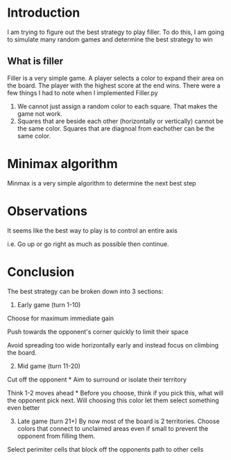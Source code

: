 # Introduction
I am trying to figure out the best strategy to play filler. To do this, I am going to simulate many random games and determine the best strategy to win

## What is filler
Filler is a very simple game. A player selects a color to expand their area on the board. The player with the highest score at the end wins. 
There were a few things I had to note when I implemented Filler.py
1. We cannot just assign a random color to each square. That makes the game not work.
2. Squares that are beside each other (horizontally or vertically) cannot be the same color. Squares that are diagnoal from eachother can be the same color.

# Minimax algorithm
Minmax is a very simple algorithm to determine the next best step

# Observations
It seems like the best way to play is to control an entire axis

i.e. Go up or go right as much as possible then continue.

# Conclusion
The best strategy can be broken down into 3 sections:
1. Early game (turn 1-10)

Choose for maximum immediate gain

Push towards the opponent's corner quickly to limit their space

Avoid spreading too wide horizontally early and instead focus on climbing the board.

2. Mid game (turn 11-20)

Cut off the opponent
    * Aim to surround or isolate their territory

Think 1-2 moves ahead
    * Before you choose, think if you pick this, what will the opponent pick next. Will choosing this color let them select something even better

3. Late game (turn 21+)
By now most of the board is 2 territories. Choose colors that connect to unclaimed areas even if small to prevent the opponent from filling them.

Select perimiter cells that block off the opponents path to other cells


